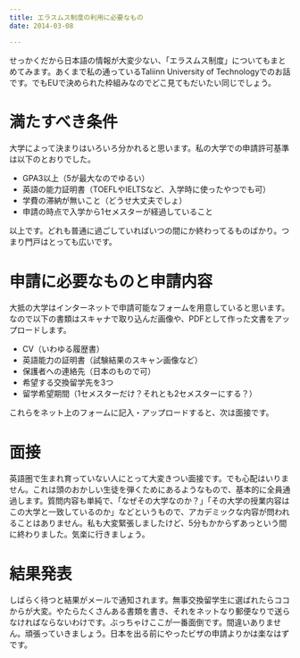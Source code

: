 ```yaml
---
title: エラスムス制度の利用に必要なもの
date: 2014-03-08

---
```


せっかくだから日本語の情報が大変少ない、「エラスムス制度」についてもまとめてみます。あくまで私の通っているTaliinn University of Technologyでのお話です。でもEUで決められた枠組みなのでどこ見てもだいたい同じでしょう。

# 満たすべき条件
大学によって決まりはいろいろ分かれると思います。私の大学での申請許可基準は以下のとおりでした。

- GPA3以上（5が最大なのでゆるい）
- 英語の能力証明書（TOEFLやIELTSなど、入学時に使ったやつでも可）
- 学費の滞納が無いこと（どうせ大丈夫でしょ）
- 申請の時点で入学から1セメスターが経過していること

以上です。どれも普通に過ごしていればいつの間にか終わってるものばかり。つまり門戸はとっても広いです。


# 申請に必要なものと申請内容
大抵の大学はインターネットで申請可能なフォームを用意していると思います。なので以下の書類はスキャナで取り込んだ画像や、PDFとして作った文書をアップロードします。

- CV（いわゆる履歴書）
- 英語能力の証明書（試験結果のスキャン画像など）
- 保護者への連絡先（日本のもので可）
- 希望する交換留学先を3つ
- 留学希望期間（1セメスターだけ？それとも2セメスターにする？）

これらをネット上のフォームに記入・アップロードすると、次は面接です。

# 面接
英語圏で生まれ育っていない人にとって大変きつい面接です。でも心配はいりません。これは頭のおかしい生徒を弾くためにあるようなもので、基本的に全員通過します。質問内容も単純で、「なぜその大学なのか？」「その大学の授業内容はこの大学と一致しているのか」などというもので、アカデミックな内容が問われることはありません。私も大変緊張しましたけど、5分もかからずあっという間に終わりました。気楽に行きましょう。

# 結果発表
しばらく待つと結果がメールで通知されます。無事交換留学生に選ばれたらココからが大変。やたらたくさんある書類を書き、それをネットなり郵便なりで送らなければならないわけです。ぶっちゃけここが一番面倒です。間違いありません。頑張っていきましょう。日本を出る前にやったビザの申請よりかは楽なはずです。
